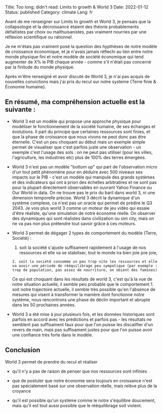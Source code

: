 Title: Too long; didn't read: Limits to growth & World 3 
Date: 2022-01-12
Status: published
Category: climate
Lang: fr

Avant de me renseigner sur Limits to growth et World 3, je pensais que la collapsologie et la décroissance étaient des théorie probablements défaitistes par choix ou malthuisanistes, pas vraiment nourries par une réflexion scientifique ou rationnel.

Je ne m'étais pas vraiment posé la question des hypthèses de notre modèle de croissance économique, et je n'avais jamais réflechi au lien entre notre monde physique fini et notre modèle de société économique qui tend augmenter de X% le PIB chaque année - comme s'il n'était pas concerné par la finitude du monde physique.

Après m'être renseigné et avoir discuté de World 3, je n'ai pas acquis de nouvelles convictions mais j'ai pris du recul sur notre systeme {Terre finie & Économie humaine}.

## En résumé, ma compréhension actuelle est la suivante :

- World 3 est un modèle qui propose une approche physique pour modéliser le fonctionnement de la société humaine, de ses échanges et évolutions. Il part du principe que certaines ressources sont finies, et que la phase de croissance que nous vivons ne peut donc pas être éternelle. C'est un peu choquant au début mais un exemple simple permet de visualiser que c'est parfois juste une observation - un exemple c'est l'usage des sols : on ne peut pas utiliser (pour les villes, l'agriculture, les industries etc) plus de 100% des terres émergées.

- World 3 n'est pas un modèle "bottom up" qui part de l'observation micro d'un tout petit phénomène pour en déduire avec 500 niveaux ses impacts sur le PIB - c'est un modèle qui manipule des grands systèmes et des indicateurs qui ont à priori des échelles arbitratires et ne sont pas pour la plupart directement observables en ouvrant Yahoo Finance ou Our World in data. On ne trouve pas le prix du baril dans world 3, ni une dimension temporelle précise. World 3 décrit la dynamique d'un système complexe, ca n'est pas un oracle qui permet de prédire le Q3 2043. Je vois plus world 3 comme un moteur de jeu vidéo qui essaie d'être réaliste, qu'une simulation de notre économie réelle. On observer des dynamiques qui sont réalistes dans civilization ou sim city, mais on ne va pas non plus prétendre tout savoir grâce à ces moteurs.

- World 3 permet de dégager 2 types de comportement du modèle {Terre, Société} :

    1. soit la société s'ajuste suffisament rapidement à l'usage de nos ressources et elle va se stabiliser, tout le monde ira bien joie joie joie,

	  2. soit la société consomme un peu trop vite les ressources et elle va avoir une période de rééquilibrage peu sympatique (par exemple : trop de population, pas assez de nourriture, on obient des famines)

	Ce qui est choquant dans les résultats de world 3, c'est qu'à la vue de notre situation actuelle, il semble peu probable que le comportement 1. soit notre trajectoire actuelle, il semble très possible qu'en l'absence de mesures qui visent à transformer la manière dont fonctionne notre système, nous rencontrons une phase de déclin important et abrupte dans les 50 prochaines années.

- World 3 a été mise à jour plusieurs fois, et les données historiques sont parfois en accord avec les prédictions et parfois pas - les résultats ne semblent pas suffisament faux pour que l'on puisse les discalifier d'un revers de main, mais pas suffisament justes pour que l'on puisse avoir une confiance très forte dans le modèle.


## Conclusion

World 3 permet de prendre du recul et réaliser

- qu'il n'y a pas de raison de penser que nos ressources sont infinies

- que de postuler que notre économie sera toujours en croissance n'est pas spécialement basé sur une observation réelle, mais relève plus de la croyance

- qu'il est possible qu'un système comme le notre s'équilibre doucement, mais qu'il est tout aussi possible que le rééquilibrage soit violent.

